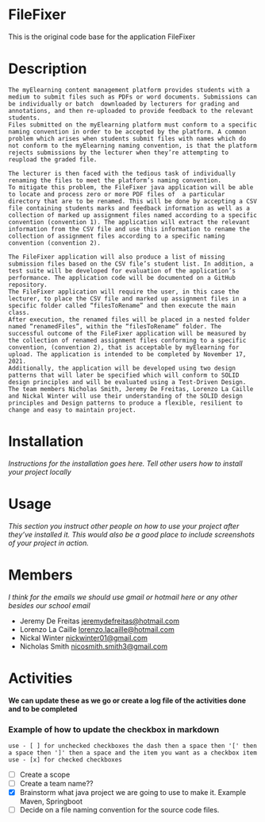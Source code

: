 # FileFixer
This is the original code base for the application FileFixer

# Description
```text
The myElearning content management platform provides students with a medium to submit files such as PDFs or word documents. Submissions can be individually or batch  downloaded by lecturers for grading and annotations, and then re-uploaded to provide feedback to the relevant students. 
Files submitted on the myElearning platform must conform to a specific naming convention in order to be accepted by the platform. A common problem which arises when students submit files with names which do not conform to the myElearning naming convention, is that the platform rejects submissions by the lecturer when they’re attempting to reupload the graded file. 

The lecturer is then faced with the tedious task of individually renaming the files to meet the platform’s naming convention.
To mitigate this problem, the FileFixer java application will be able to locate and process zero or more PDF files of  a particular directory that are to be renamed. This will be done by accepting a CSV file containing students marks and feedback information as well as a collection of marked up assignment files named according to a specific convention (convention 1). The application will extract the relevant information from the CSV file and use this information to rename the collection of assignment files according to a specific naming convention (convention 2). 

The FileFixer application will also produce a list of missing submission files based on the CSV file’s student list. In addition, a test suite will be developed for evaluation of the application’s performance. The application code will be documented on a GitHub repository.
The FileFixer application will require the user, in this case the lecturer, to place the CSV file and marked up assignment files in a specific folder called “filesToRename” and then execute the main class. 
After execution, the renamed files will be placed in a nested folder named “renamedFiles”, within the “filesToRename” folder. The successful outcome of the FileFixer application will be measured by the collection of renamed assignment files conforming to a specific convention, (convention 2), that is acceptable by myElearning for upload. The application is intended to be completed by November 17, 2021. 
Additionally, the application will be developed using two design patterns that will later be specified which will conform to SOLID design principles and will be evaluated using a Test-Driven Design.
The team members Nicholas Smith, Jeremy De Freitas, Lorenzo La Caille and Nickal Winter will use their understanding of the SOLID design principles and Design patterns to produce a flexible, resilient to change and easy to maintain project.
```


# Installation
_Instructions for the installation goes here. Tell other users how to install your project locally_

# Usage
_This section you instruct other people on how to use your project after they’ve installed it. This would also be a good place to include screenshots of your project in action._

# Members
_I think for the emails we should use gmail or hotmail here or any other besides our school email_
- Jeremy De Freitas jeremydefreitas@hotmail.com
- Lorenzo La Caille lorenzo.lacaille@hotmail.com
- Nickal Winter nickwinter01@gmail.com
- Nicholas Smith nicosmith.smith3@gmail.com

# Activities
**We can update these as we go or create a log file of the activities done and to be completed**

### Example of how to update the checkbox in markdown
```
use - [ ] for unchecked checkboxes the dash then a space then '[' then a space then ']' then a space and the item you want as a checkbox item 
use - [x] for checked checkboxes
```
- [ ] Create a scope
- [ ] Create a team name??
- [x] Brainstorm what java project we are going to use to make it. Example Maven, Springboot
- [ ] Decide on a file naming convention for the source code files.
